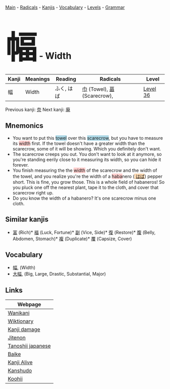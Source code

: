 <style> bigfont {font-size: 100px}</style>
[Main](../index.md) -
[Radicals](../radicals.md) -
[Kanjis](../kanjis.md) -
[Vocabulary](../vocabulary.md) -
[Levels](../levels.md) -
[Grammar](../grammar.md)
# <bigfont> 幅</bigfont> - Width 

| Kanji | Meanings | Reading | Radicals | Level |
| --- | --- | --- | --- | --- |
| 幅 | Width | ふく, はば | [巾](../radicals/巾.md) (Towel), [畐](../radicals/畐.md) (Scarecrow),  | [Level 36](../levels/wk_level36.md) |

Previous kanji: [奈](奈.md) Next kanji: [廃](廃.md) 

## Mnemonics
 * You want to put this <span style="background-color:#ADD8E6"> towel</span> over this <span style="background-color:#ADD8E6"> scarecrow</span>, but you have to measure its <span style="background-color:#ffcccb"> width</span> first. If the towel doesn't have a greater width than the scarecrow, some of it will be showing. Which you definitely don't want.
* The scarecrow creeps you out. You don't want to look at it anymore, so you're standing eerily close to it measuring its width, so you can hide it forever.
* You finish measuring the the <span style="background-color:#ffcccb"> width</span> of the scarecrow and the width of the towel, and you realize you're the width of a <span style="background-color:#ffcccb"> haba</span>nero (<span style="background-color:#fed8b1"> [はば](https://jisho.org/search/はば)</span>) pepper short. This is fine, you grow those. This is a whole field of habaneros! So you pluck one off the nearest plant, tape it to the cloth, and cover that scarecrow right up.
* Do you know the width of a habanero? It's one scarecrow minus one cloth.


## Similar kanjis
 * [富](富.md) (Rich)* [福](福.md) (Luck, Fortune)* [副](副.md) (Vice, Side)* [復](復.md) (Restore)* [腹](腹.md) (Belly, Abdomen, Stomach)* [複](複.md) (Duplicate)* [覆](覆.md) (Capsize, Cover)


## Vocabulary
 * [幅](../vocabulary/幅.md), (Width)
* [大幅](../vocabulary/幅.md), (Big, Large, Drastic, Substantial, Major)



## Links 

| Webpage |
| --- |
| [Wanikani          ](https://www.wanikani.com/kanji/幅) |
| [Wiktionary        ](https://en.wiktionary.org/wiki/幅) |
| [Kanji damage      ](http://www.kanjidamage.com/kanji/search?utf8=✓&q=幅) |
| [Jitenon           ](https://jitenon.com/kanji/幅) |
| [Tanoshii japanese ](https://www.tanoshiijapanese.com/dictionary/kanji.cfm?k=幅) |
| [Baike             ](https://baike.baidu.com/item/幅) |
| [Kanji Alive       ](https://app.kanjialive.com/幅) |
| [Kanshudo          ](https://www.kanshudo.com/searchmn?q=幅) |
| [Koohii            ](https://kanji.koohii.com/study/kanji/幅) |
